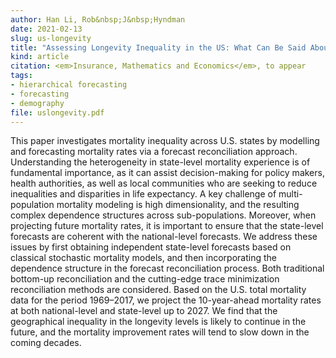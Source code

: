 ```yaml
---
author: Han Li, Rob&nbsp;J&nbsp;Hyndman
date: 2021-02-13
slug: us-longevity
title: "Assessing Longevity Inequality in the US: What Can Be Said About the Future?"
kind: article
citation: <em>Insurance, Mathematics and Economics</em>, to appear
tags:
- hierarchical forecasting
- forecasting
- demography
file: uslongevity.pdf
---
```


This paper investigates mortality inequality across U.S. states by modelling and forecasting mortality rates via a forecast reconciliation approach. Understanding the heterogeneity in state-level mortality experience is of fundamental importance, as it can assist decision-making for policy makers, health authorities, as well as local communities who are seeking to reduce inequalities and disparities in life expectancy. A key challenge of multi-population mortality modeling is high dimensionality, and the resulting complex dependence structures across sub-populations. Moreover, when projecting future mortality rates, it is important to ensure that the state-level forecasts are coherent with the national-level forecasts. We address these issues by first obtaining independent state-level forecasts based on classical stochastic mortality models, and then incorporating the dependence structure in the forecast reconciliation process. Both traditional bottom-up reconciliation and the cutting-edge trace minimization reconciliation methods are considered. Based on the U.S. total mortality data for the period 1969–2017, we project the 10-year-ahead mortality rates at both national-level and state-level up to 2027. We find that the geographical inequality in the longevity levels is likely to continue in the future, and the mortality improvement rates will tend to slow down in the coming decades.
